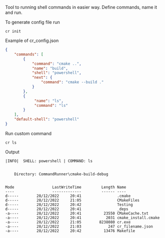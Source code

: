 Tool to running shell commands in easier way.
Define commands, name it and run.

To generate config file run
```shell
cr init
```

Example of cr_config.json
```json
{
    "commands": [
        {
            "command": "cmake ..",
            "name": "build",
            "shell": "powershell",
            "next": {
                "command": "cmake --build ."
            }
        },
        {
             "name": "ls",
             "command": "ls"
        }
    ],
    "default-shell": "powershell"
}

```

Run custom command
```shell
cr ls
```

Output
```shell
|INFO|  SHELL: powershell | COMMAND: ls


    Directory: CommandRunner\cmake-build-debug


Mode                 LastWriteTime         Length Name
----                 -------------         ------ ----
d-----        28/12/2022     20:41                .cmake
d-----        28/12/2022     21:05                CMakeFiles
d-----        28/12/2022     20:42                Testing
d-----        28/12/2022     20:41                _deps
-a----        28/12/2022     20:41          23550 CMakeCache.txt
-a----        28/12/2022     20:41           2031 cmake_install.cmake
-a----        28/12/2022     21:05        8238080 cr.exe
-a----        28/12/2022     21:03            247 cr_filename.json
-a----        28/12/2022     20:42          13476 Makefile
```
